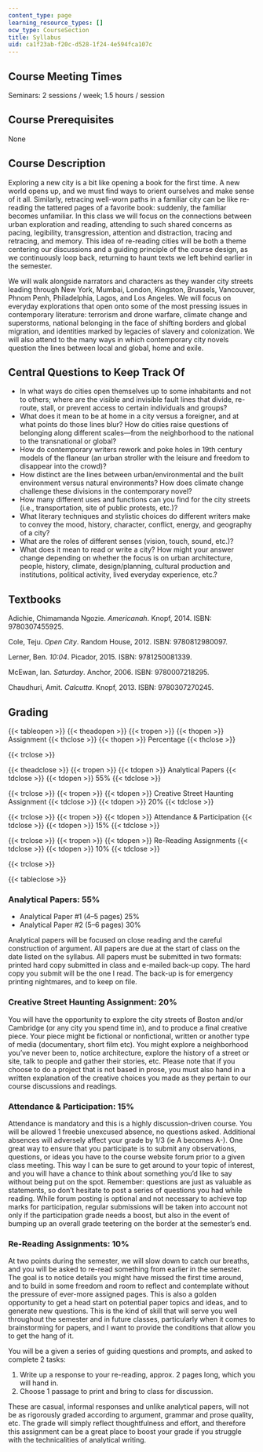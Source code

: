 ```yaml
---
content_type: page
learning_resource_types: []
ocw_type: CourseSection
title: Syllabus
uid: ca1f23ab-f20c-d528-1f24-4e594fca107c
---
```


Course Meeting Times
--------------------

Seminars: 2 sessions / week; 1.5 hours / session

Course Prerequisites
--------------------

None

Course Description
------------------

Exploring a new city is a bit like opening a book for the first time. A new world opens up, and we must find ways to orient ourselves and make sense of it all. Similarly, retracing well-worn paths in a familiar city can be like re-reading the tattered pages of a favorite book: suddenly, the familiar becomes unfamiliar. In this class we will focus on the connections between urban exploration and reading, attending to such shared concerns as pacing, legibility, transgression, attention and distraction, tracing and retracing, and memory. This idea of re-reading cities will be both a theme centering our discussions and a guiding principle of the course design, as we continuously loop back, returning to haunt texts we left behind earlier in the semester.

We will walk alongside narrators and characters as they wander city streets leading through New York, Mumbai, London, Kingston, Brussels, Vancouver, Phnom Penh, Philadelphia, Lagos, and Los Angeles. We will focus on everyday explorations that open onto some of the most pressing issues in contemporary literature: terrorism and drone warfare, climate change and superstorms, national belonging in the face of shifting borders and global migration, and identities marked by legacies of slavery and colonization. We will also attend to the many ways in which contemporary city novels question the lines between local and global, home and exile.

Central Questions to Keep Track Of
----------------------------------

*   In what ways do cities open themselves up to some inhabitants and not to others; where are the visible and invisible fault lines that divide, re-route, stall, or prevent access to certain individuals and groups?
*   What does it mean to be at home in a city versus a foreigner, and at what points do those lines blur? How do cities raise questions of belonging along different scales—from the neighborhood to the national to the transnational or global?
*   How do contemporary writers rework and poke holes in 19th century models of the flaneur (an urban stroller with the leisure and freedom to disappear into the crowd)?
*   How distinct are the lines between urban/environmental and the built environment versus natural environments? How does climate change challenge these divisions in the contemporary novel?
*   How many different uses and functions can you find for the city streets (i.e., transportation, site of public protests, etc.)?
*   What literary techniques and stylistic choices do different writers make to convey the mood, history, character, conflict, energy, and geography of a city?
*   What are the roles of different senses (vision, touch, sound, etc.)?
*   What does it mean to read or write a city? How might your answer change depending on whether the focus is on urban architecture, people, history, climate, design/planning, cultural production and institutions, political activity, lived everyday experience, etc.?

Textbooks
---------

Adichie, Chimamanda Ngozie. _Americanah_. Knopf, 2014. ISBN: 9780307455925.

Cole, Teju. _Open City_. Random House, 2012. ISBN: 9780812980097.

Lerner, Ben. _10:04_. Picador, 2015. ISBN: 9781250081339.

McEwan, Ian. _Saturday_. Anchor, 2006. ISBN: 9780007218295.

Chaudhuri, Amit. _Calcutta_. Knopf, 2013. ISBN: 9780307270245.

Grading
-------

{{< tableopen >}}
{{< theadopen >}}
{{< tropen >}}
{{< thopen >}}
Assignment
{{< thclose >}}
{{< thopen >}}
Percentage
{{< thclose >}}

{{< trclose >}}

{{< theadclose >}}
{{< tropen >}}
{{< tdopen >}}
Analytical Papers
{{< tdclose >}}
{{< tdopen >}}
55%
{{< tdclose >}}

{{< trclose >}}
{{< tropen >}}
{{< tdopen >}}
Creative Street Haunting Assignment
{{< tdclose >}}
{{< tdopen >}}
20%
{{< tdclose >}}

{{< trclose >}}
{{< tropen >}}
{{< tdopen >}}
Attendance & Participation
{{< tdclose >}}
{{< tdopen >}}
15%
{{< tdclose >}}

{{< trclose >}}
{{< tropen >}}
{{< tdopen >}}
Re-Reading Assignments
{{< tdclose >}}
{{< tdopen >}}
10%
{{< tdclose >}}

{{< trclose >}}

{{< tableclose >}}

### Analytical Papers: 55%

*   Analytical Paper #1 (4–5 pages) 25%
*   Analytical Paper #2 (5–6 pages) 30%

Analytical papers will be focused on close reading and the careful construction of argument. All papers are due at the start of class on the date listed on the syllabus. All papers must be submitted in two formats: printed hard copy submitted in class and e-mailed back-up copy. The hard copy you submit will be the one I read. The back-up is for emergency printing nightmares, and to keep on file.

### Creative Street Haunting Assignment: 20%

You will have the opportunity to explore the city streets of Boston and/or Cambridge (or any city you spend time in), and to produce a final creative piece. Your piece might be fictional or nonfictional, written or another type of media (documentary, short film etc). You might explore a neighborhood you’ve never been to, notice architecture, explore the history of a street or site, talk to people and gather their stories, etc. Please note that if you choose to do a project that is not based in prose, you must also hand in a written explanation of the creative choices you made as they pertain to our course discussions and readings.

### Attendance & Participation: 15%

Attendance is mandatory and this is a highly discussion-driven course. You will be allowed 1 freebie unexcused absence, no questions asked. Additional absences will adversely affect your grade by 1/3 (ie A becomes A-). One great way to ensure that you participate is to submit any observations, questions, or ideas you have to the course website forum prior to a given class meeting. This way I can be sure to get around to your topic of interest, and you will have a chance to think about something you’d like to say without being put on the spot. Remember: questions are just as valuable as statements, so don’t hesitate to post a series of questions you had while reading. While forum posting is optional and not necessary to achieve top marks for participation, regular submissions will be taken into account not only if the participation grade needs a boost, but also in the event of bumping up an overall grade teetering on the border at the semester’s end.

### Re-Reading Assignments: 10%

At two points during the semester, we will slow down to catch our breaths, and you will be asked to re-read something from earlier in the semester. The goal is to notice details you might have missed the first time around, and to build in some freedom and room to reflect and contemplate without the pressure of ever-more assigned pages. This is also a golden opportunity to get a head start on potential paper topics and ideas, and to generate new questions. This is the kind of skill that will serve you well throughout the semester and in future classes, particularly when it comes to brainstorming for papers, and I want to provide the conditions that allow you to get the hang of it.

You will be a given a series of guiding questions and prompts, and asked to complete 2 tasks:

1.  Write up a response to your re-reading, approx. 2 pages long, which you will hand in.
2.  Choose 1 passage to print and bring to class for discussion.

These are casual, informal responses and unlike analytical papers, will not be as rigorously graded according to argument, grammar and prose quality, etc. The grade will simply reflect thoughtfulness and effort, and therefore this assignment can be a great place to boost your grade if you struggle with the technicalities of analytical writing.